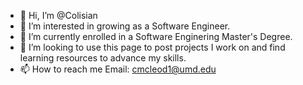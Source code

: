 - 👋 Hi, I’m @Colisian 
- 👀 I’m interested in growing as a Software Engineer.
- 🌱 I’m currently enrolled in a Software Enginering Master's Degree.
- 💞️ I’m looking to use this page to post projects I work on and find learning resources to advance my skills.
- 📫 How to reach me Email: cmcleod1@umd.edu

<!---
Colisian/Colisian is a ✨ special ✨ repository because its `README.md` (this file) appears on your GitHub profile.
You can click the Preview link to take a look at your changes.
--->
